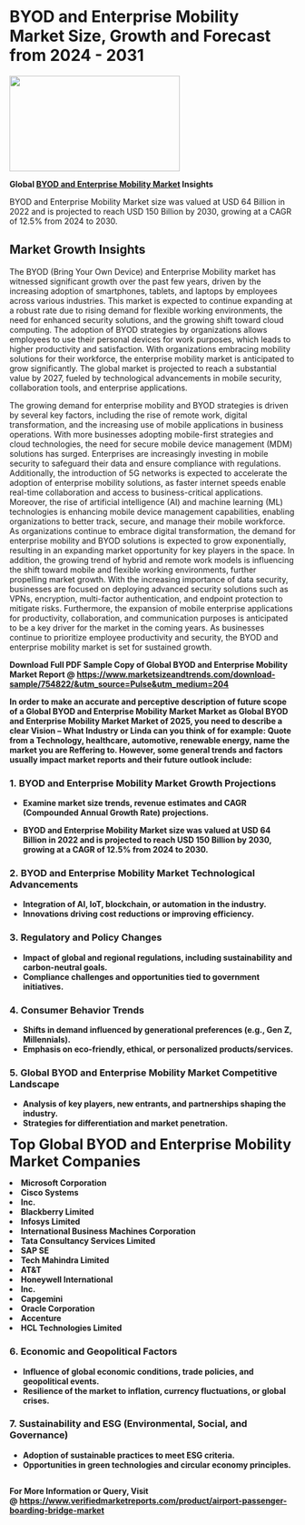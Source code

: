 <H1>BYOD and Enterprise Mobility Market Size, Growth and Forecast from 2024 - 2031</H1><img class="aligncenter size-medium wp-image-584254" src="https://thirdeyenews.in/wp-content/uploads/2024/09/Global-Market-Research-300x168.jpeg" alt="" width="300" height="168" /><p><strong>Global&nbsp;<a href="https://www.marketsizeandtrends.com/download-sample/754822/&amp;utm_source=Pulse&amp;utm_medium=204">BYOD and Enterprise Mobility Market</a> Insights</strong></p><p>BYOD and Enterprise Mobility Market size was valued at USD 64 Billion in 2022 and is projected to reach USD 150 Billion by 2030, growing at a CAGR of 12.5% from 2024 to 2030.</p><p><h2>Market Growth Insights</h2> <p>The BYOD (Bring Your Own Device) and Enterprise Mobility market has witnessed significant growth over the past few years, driven by the increasing adoption of smartphones, tablets, and laptops by employees across various industries. This market is expected to continue expanding at a robust rate due to rising demand for flexible working environments, the need for enhanced security solutions, and the growing shift toward cloud computing. The adoption of BYOD strategies by organizations allows employees to use their personal devices for work purposes, which leads to higher productivity and satisfaction. With organizations embracing mobility solutions for their workforce, the enterprise mobility market is anticipated to grow significantly. The global market is projected to reach a substantial value by 2027, fueled by technological advancements in mobile security, collaboration tools, and enterprise applications.</p> <p><strong></strong></p> <p>The growing demand for enterprise mobility and BYOD strategies is driven by several key factors, including the rise of remote work, digital transformation, and the increasing use of mobile applications in business operations. With more businesses adopting mobile-first strategies and cloud technologies, the need for secure mobile device management (MDM) solutions has surged. Enterprises are increasingly investing in mobile security to safeguard their data and ensure compliance with regulations. Additionally, the introduction of 5G networks is expected to accelerate the adoption of enterprise mobility solutions, as faster internet speeds enable real-time collaboration and access to business-critical applications. Moreover, the rise of artificial intelligence (AI) and machine learning (ML) technologies is enhancing mobile device management capabilities, enabling organizations to better track, secure, and manage their mobile workforce. As organizations continue to embrace digital transformation, the demand for enterprise mobility and BYOD solutions is expected to grow exponentially, resulting in an expanding market opportunity for key players in the space. In addition, the growing trend of hybrid and remote work models is influencing the shift toward mobile and flexible working environments, further propelling market growth. With the increasing importance of data security, businesses are focused on deploying advanced security solutions such as VPNs, encryption, multi-factor authentication, and endpoint protection to mitigate risks. Furthermore, the expansion of mobile enterprise applications for productivity, collaboration, and communication purposes is anticipated to be a key driver for the market in the coming years. As businesses continue to prioritize employee productivity and security, the BYOD and enterprise mobility market is set for sustained growth.</p> <p><strong></p><p><span class=""><strong>Download Full PDF Sample Copy of Global BYOD and Enterprise Mobility Market Report</strong> @ <a href="https://www.marketsizeandtrends.com/download-sample/754822/&amp;utm_source=Pulse&amp;utm_medium=204" target="_blank">https://www.marketsizeandtrends.com/download-sample/754822/&amp;utm_source=Pulse&amp;utm_medium=204</a></span></p><p>In order to make an accurate and perceptive description of future scope of a Global&nbsp;BYOD and Enterprise Mobility Market Market as Global&nbsp;BYOD and Enterprise Mobility Market Market of 2025, you need to describe a clear Vision &ndash; What Industry or Linda can you think of for example: Quote from a Technology, healthcare, automotive, renewable energy, name the market you are Reffering to. However, some general trends and factors usually impact market reports and their future outlook include:</p><h3>1.&nbsp;<strong>BYOD and Enterprise Mobility Market Growth Projections</strong></h3><ul><li>Examine market size trends, revenue estimates and CAGR (Compounded Annual Growth Rate) projections.</li><li><p>BYOD and Enterprise Mobility Market size was valued at USD 64 Billion in 2022 and is projected to reach USD 150 Billion by 2030, growing at a CAGR of 12.5% from 2024 to 2030.</p></li></ul><h3>2.&nbsp;<strong>BYOD and Enterprise Mobility Market Technological Advancements</strong></h3><ul><li>Integration of AI, IoT, blockchain, or automation in the industry.</li><li>Innovations driving cost reductions or improving efficiency.</li></ul><h3>3.&nbsp;<strong>Regulatory and Policy Changes</strong></h3><ul><li>Impact of global and regional regulations, including sustainability and carbon-neutral goals.</li><li>Compliance challenges and opportunities tied to government initiatives.</li></ul><h3>4.&nbsp;<strong>Consumer Behavior Trends</strong></h3><ul><li>Shifts in demand influenced by generational preferences (e.g., Gen Z, Millennials).</li><li>Emphasis on eco-friendly, ethical, or personalized products/services.</li></ul><h3>5.&nbsp;<strong>Global BYOD and Enterprise Mobility Market Competitive Landscape</strong></h3><ul><li>Analysis of key players, new entrants, and partnerships shaping the industry.</li><li>Strategies for differentiation and market penetration.</li></ul><p data-pm-slice="1 1 []"><span style="color: inherit; font-family: inherit; font-size: 25px;">Top Global BYOD and Enterprise Mobility Market Companies</span></p><div class="" data-test-id=""><p><li>Microsoft Corporation</li><li> Cisco Systems</li><li> Inc.</li><li> Blackberry Limited</li><li> Infosys Limited</li><li> International Business Machines Corporation</li><li> Tata Consultancy Services Limited</li><li> SAP SE</li><li> Tech Mahindra Limited</li><li> AT&T</li><li> Honeywell International</li><li> Inc.</li><li> Capgemini</li><li> Oracle Corporation</li><li> Accenture</li><li> HCL Technologies Limited</li></p></div><h3>6.&nbsp;<strong>Economic and Geopolitical Factors</strong></h3><ul><li>Influence of global economic conditions, trade policies, and geopolitical events.</li><li>Resilience of the market to inflation, currency fluctuations, or global crises.</li></ul><h3>7.&nbsp;<strong>Sustainability and ESG (Environmental, Social, and Governance)</strong></h3><ul><li>Adoption of sustainable practices to meet ESG criteria.</li><li>Opportunities in green technologies and circular economy principles.</li></ul><h2><strong style="font-size: 14px;">For More Information or Query, Visit @&nbsp;</strong><a style="background-color: #ffffff; font-size: 14px;" href="https://www.marketsizeandtrends.com/report/byod-and-enterprise-mobility-market/" target="_blank">https://www.verifiedmarketreports.com/product/airport-passenger-boarding-bridge-market</a></h2>
